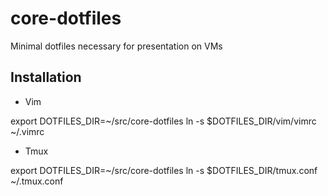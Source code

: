 # core-dotfiles

Minimal dotfiles necessary for presentation on VMs

## Installation

* Vim

export DOTFILES_DIR=~/src/core-dotfiles
ln -s $DOTFILES_DIR/vim/vimrc ~/.vimrc

* Tmux

export DOTFILES_DIR=~/src/core-dotfiles
ln -s $DOTFILES_DIR/tmux.conf ~/.tmux.conf

